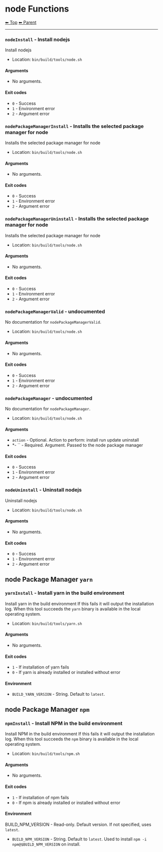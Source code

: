 # node Functions

<!-- TEMPLATE header 2 -->
[⬅ Top](index.md) [⬅ Parent ](../index.md)
<hr />

### `nodeInstall` - Install nodejs

Install nodejs

- Location: `bin/build/tools/node.sh`

#### Arguments

- No arguments.

#### Exit codes

- `0` - Success
- `1` - Environment error
- `2` - Argument error
### `nodePackageManagerInstall` - Installs the selected package manager for node

Installs the selected package manager for node

- Location: `bin/build/tools/node.sh`

#### Arguments

- No arguments.

#### Exit codes

- `0` - Success
- `1` - Environment error
- `2` - Argument error
### `nodePackageManagerUninstall` - Installs the selected package manager for node

Installs the selected package manager for node

- Location: `bin/build/tools/node.sh`

#### Arguments

- No arguments.

#### Exit codes

- `0` - Success
- `1` - Environment error
- `2` - Argument error
### `nodePackageManagerValid` - undocumented

No documentation for `nodePackageManagerValid`.

- Location: `bin/build/tools/node.sh`

#### Arguments

- No arguments.

#### Exit codes

- `0` - Success
- `1` - Environment error
- `2` - Argument error
### `nodePackageManager` - undocumented

No documentation for `nodePackageManager`.

- Location: `bin/build/tools/node.sh`

#### Arguments

- `action` - Optional. Action to perform: install run update uninstall
- *- `` - Required. Argument. Passed to the node package manager

#### Exit codes

- `0` - Success
- `1` - Environment error
- `2` - Argument error
### `nodeUninstall` - Uninstall nodejs

Uninstall nodejs

- Location: `bin/build/tools/node.sh`

#### Arguments

- No arguments.

#### Exit codes

- `0` - Success
- `1` - Environment error
- `2` - Argument error

## node Package Manager `yarn`

### `yarnInstall` - Install yarn in the build environment

Install yarn in the build environment
If this fails it will output the installation log.
When this tool succeeds the `yarn` binary is available in the local operating system.

- Location: `bin/build/tools/yarn.sh`

#### Arguments

- No arguments.

#### Exit codes

- `1` - If installation of yarn fails
- `0` - If yarn is already installed or installed without error

#### Environment

- `BUILD_YARN_VERSION` - String. Default to `latest`.

## node Package Manager `npm`

### `npmInstall` - Install NPM in the build environment

Install NPM in the build environment
If this fails it will output the installation log.
When this tool succeeds the `npm` binary is available in the local operating system.

- Location: `bin/build/tools/npm.sh`

#### Arguments

- No arguments.

#### Exit codes

- `1` - If installation of npm fails
- `0` - If npm is already installed or installed without error

#### Environment

BUILD_NPM_VERSION - Read-only. Default version. If not specified, uses `latest`.
- `BUILD_NPM_VERSION` - String. Default to `latest`. Used to install `npm -i npm@$BUILD_NPM_VERSION` on install.
